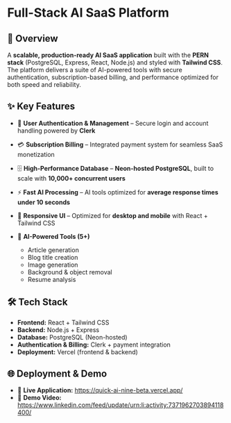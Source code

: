 # Full-Stack AI SaaS Platform

## 🚀 Overview

A **scalable, production-ready AI SaaS application** built with the **PERN stack** (PostgreSQL, Express, React, Node.js) and styled with **Tailwind CSS**. The platform delivers a suite of AI-powered tools with secure authentication, subscription-based billing, and performance optimized for both speed and reliability.

## ✨ Key Features

* 🔑 **User Authentication & Management** – Secure login and account handling powered by **Clerk**
* 💳 **Subscription Billing** – Integrated payment system for seamless SaaS monetization
* 🗄️ **High-Performance Database** – **Neon-hosted PostgreSQL**, built to scale with **10,000+ concurrent users**
* ⚡ **Fast AI Processing** – AI tools optimized for **average response times under 10 seconds**
* 📱 **Responsive UI** – Optimized for **desktop and mobile** with React + Tailwind CSS
* 🤖 **AI-Powered Tools (5+)**

  * Article generation
  * Blog title creation
  * Image generation
  * Background & object removal
  * Resume analysis

## 🛠️ Tech Stack

* **Frontend:** React + Tailwind CSS
* **Backend:** Node.js + Express
* **Database:** PostgreSQL (Neon-hosted)
* **Authentication & Billing:** Clerk + payment integration
* **Deployment:** Vercel (frontend & backend)

## 🌐 Deployment & Demo

* 🔗 **Live Application:** https://quick-ai-nine-beta.vercel.app/
* 🎥 **Demo Video:** https://www.linkedin.com/feed/update/urn:li:activity:7371962703894118400/
